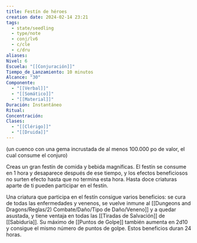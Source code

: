 ```yaml
---
title: Festín de héroes
creation date: 2024-02-14 23:21
tags:
  - state/seedling
  - type/note
  - conj/lv6
  - c/cle
  - c/dru
aliases: 
Nivel: 6
Escuela: "[[Conjuración]]"
Tiempo_de_Lanzamiento: 10 minutos
Alcance: "30"
Componente:
  - "[[Verbal]]"
  - "[[Somático]]"
  - "[[Material]]"
Duración: Instantáneo
Ritual: 
Concentración: 
Clases:
  - "[[Clérigo]]"
  - "[[Druida]]"
---
```

(un cuenco con una gema incrustada de al menos 100.000 po de valor, el cual consume el conjuro)

Creas un gran festín de comida y bebida magníficas. El festín se consume en 1 hora y desaparece después de ese tiempo, y los efectos beneficiosos no surten efecto hasta que no termina esta hora. Hasta doce criaturas aparte de ti pueden participar en el festín.

Una criatura que participa en el festín consigue varios beneficios: se cura de todas las enfermedades y venenos, se vuelve inmune al [[Dungeons and Dragons/Reglas/2) Combate/Daño/Tipo de Daño/Veneno]] y a quedar asustada, y tiene ventaja en todas las [[Tiradas de Salvación]] de [[Sabiduría]]. Su máximo de [[Puntos de Golpe]] también aumenta en 2d10 y consigue el mismo número de puntos de golpe. Estos beneficios duran 24 horas.